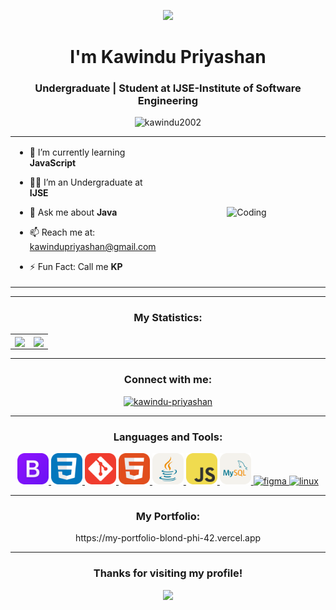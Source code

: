 <p align="center" ><img  src = "https://github.com/7oSkaaa/7oSkaaa/blob/main/Images/Right_Side.gif?raw=true" width = 200px></p>
<h1 align="center">I'm Kawindu Priyashan</h1>
<h3 align="center">Undergraduate | Student at IJSE-Institute of Software Engineering</h3>
<p align="center">  <img src="https://komarev.com/ghpvc/?username=kawindu2002&label=Profile%20views&color=0e75b6&style=flat" alt="kawindu2002" /> </p>
 

<table align="center">
<tr border="none">
<td width="50%" align="left">
  
- 🌱 I’m currently learning **JavaScript**

- 🧑‍🎓 I’m an Undergraduate at **IJSE**

- 💬 Ask me about **Java**

- 📫 Reach me at: [kawindupriyashan@gmail.com](mailto:kawindupriyashan@gmail.com)

- ⚡ Fun Fact: Call me **KP**

</td>
<td width="50%" align="center">

  <img align="center" alt="Coding" width="450" src="https://repository-images.githubusercontent.com/588181932/e36ec678-7984-4cdd-8e4c-a3932772ff8e">

  
  </td>
</tr>
</table>

---

<h3 align="center">My Statistics:</h3>
<p align="center">
<table align="center">
<tr border="none">
 <td width="50%" align="center">
   
   <img  align="center"  src="https://github-readme-stats.vercel.app/api?username=kawindu2002&theme=dark&show_icons=true&count_private=true" />
 </td>
  <td width="50%" align="center">
     <img  align="center"  src="https://github-readme-stats.anuraghazra1.vercel.app/api/top-langs/?username=kawindu2002&theme=dark&hide_border=false&no-bg=true&no-frame=true&langs_count=10"/>
  </td>
</tr>
</table>

---

<h3 align="center">Connect with me:</h3>

<p align="center">
  <a href="https://linkedin.com/in/kawindu-priyashan" target="_blank">
    <img src="https://raw.githubusercontent.com/rahuldkjain/github-profile-readme-generator/master/src/images/icons/Social/linked-in-alt.svg" alt="kawindu-priyashan" height="30" width="40" />
  </a>
</p>

---

<h3 align="center">Languages and Tools:</h3>

<p align="center">
  <a href="https://getbootstrap.com" target="_blank" rel="noreferrer">
    <img src="https://github.com/tandpfun/skill-icons/blob/main/icons/Bootstrap.svg" alt="bootstrap" width="50" height="50" />
  </a>
  <a href="https://www.w3schools.com/css/" target="_blank" rel="noreferrer">
    <img src="https://github.com/tandpfun/skill-icons/blob/main/icons/CSS.svg" alt="css3" width="50" height="50" />
  </a>
  <a href="https://git-scm.com/" target="_blank" rel="noreferrer">
    <img src="https://github.com/tandpfun/skill-icons/blob/main/icons/Git.svg" alt="git" width="50" height="50" />
  </a>
  <a href="https://www.w3.org/html/" target="_blank" rel="noreferrer">
    <img src="https://github.com/tandpfun/skill-icons/blob/main/icons/HTML.svg" alt="html5" width="50" height="50" />
  </a>
  <a href="https://www.java.com" target="_blank" rel="noreferrer">
    <img src="https://github.com/tandpfun/skill-icons/blob/main/icons/Java-Light.svg" alt="java" width="50" height="50" />
  </a>
  <a href="https://developer.mozilla.org/en-US/docs/Web/JavaScript" target="_blank" rel="noreferrer">
    <img src="https://github.com/tandpfun/skill-icons/blob/main/icons/JavaScript.svg" alt="javascript" width="50" height="50" />
  </a>
  <a href="https://www.mysql.com/" target="_blank" rel="noreferrer">
    <img src="https://github.com/tandpfun/skill-icons/blob/main/icons/MySQL-Light.svg" alt="mysql" width="50" height="50" />
  </a>
  <a href="https://www.figma.com/" target="_blank" rel="noreferrer">
    <img src="https://github.com/Scar1109/skill-icons/blob/main/icons/Figma-Light.svg" alt="figma" width="50" height="50" />
  </a>
  <a href="https://www.linux.org/" target="_blank" rel="noreferrer">
    <img src="https://github.com/Scar1109/skill-icons/blob/main/icons/Linux-Light.svg" alt="linux" width="50" height="50" />
  </a>
</p>

---

<h3 align="center">My Portfolio:</h3>

<p align="center"> https://my-portfolio-blond-phi-42.vercel.app </p>

---
<h3 align="center">Thanks for visiting my profile!</h3>

<p align="center" ><img  src = "https://github.com/7oSkaaa/7oSkaaa/blob/main/Images/Connect-with-me.gif?raw=true" width = 200px></p>


